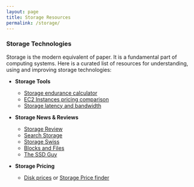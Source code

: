 ```yaml
---
layout: page
title: Storage Resources
permalink: /storage/
---
```


### Storage Technologies

Storage is the modern equivalent of paper. It is a fundamental part of computing systems. Here is a curated list of resources for understanding, using and improving storage technologies:

- **Storage Tools**
  - [Storage endurance calculator](../projects/endurance_calc)
  - [EC2 Instances pricing comparison](../projects/ec2_instance)
  - [Storage latency and bandwidth](../projects/latency_bandwidth)

- **Storage News & Reviews**
  - [Storage Review](https://www.storagereview.com/)
  - [Search Storage](https://searchstorage.techtarget.com/)
  - [Storage Swiss](https://storageswiss.com/)
  - [Blocks and Files](https://blocksandfiles.com/)
  - [The SSD Guy](https://thessdguy.com/)

- **Storage Pricing**
  - [Disk prices](https://diskprices.com/) or [Storage Price finder](https://github.com/adam-abed-abud/storage-finder) 
